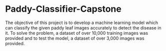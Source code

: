# Paddy-Classifier-Capstone

The objective of this project is to develop a machine learning model which can classify the given
paddy leaf images accurately to detect the disease in it. To solve the problem, a dataset of over
10,000 training images was provided and to test the model, a dataset of over 3,000 images was
provided.
